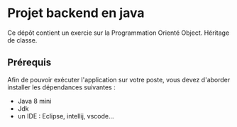 # Projet backend en java
Ce dépôt contient un exercie sur la Programmation Orienté Object.
Héritage de classe.
 

## Prérequis
Afin de pouvoir exécuter l'application sur votre poste, vous devez d'aborder installer les dépendances suivantes :
  * Java 8 mini
  * Jdk
  * un IDE : Eclipse, intellij, vscode...
